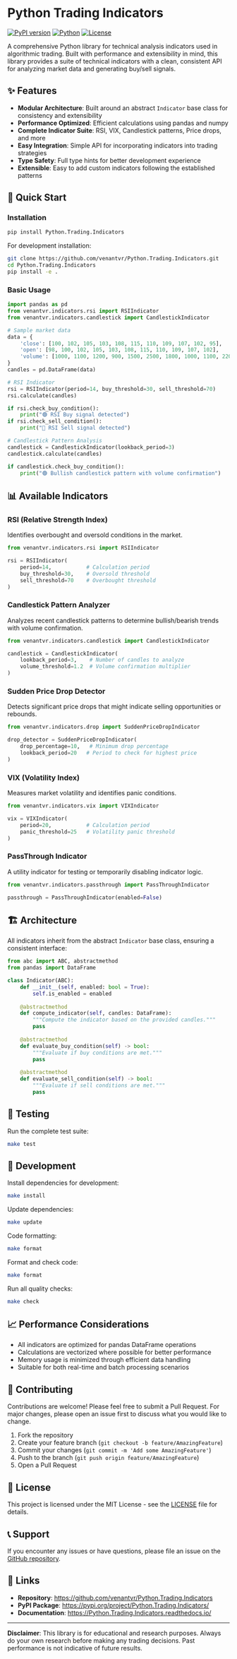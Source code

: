 # Python Trading Indicators

[![PyPI version](https://badge.fury.io/py/Python.Trading.Indicators.svg)](https://badge.fury.io/py/Python.Trading.Indicators)
[![Python](https://img.shields.io/badge/python-3.8+-blue.svg)](https://www.python.org/downloads/)
[![License](https://img.shields.io/badge/license-MIT-green.svg)](LICENSE)

A comprehensive Python library for technical analysis indicators used in algorithmic trading. Built with performance and extensibility in mind, this library provides a
suite of technical indicators with a clean, consistent API for analyzing market data and generating buy/sell signals.

## ✨ Features

- **Modular Architecture**: Built around an abstract `Indicator` base class for consistency and extensibility
- **Performance Optimized**: Efficient calculations using pandas and numpy
- **Complete Indicator Suite**: RSI, VIX, Candlestick patterns, Price drops, and more
- **Easy Integration**: Simple API for incorporating indicators into trading strategies
- **Type Safety**: Full type hints for better development experience
- **Extensible**: Easy to add custom indicators following the established patterns

## 🚀 Quick Start

### Installation

```bash
pip install Python.Trading.Indicators
```

For development installation:

```bash
git clone https://github.com/venantvr/Python.Trading.Indicators.git
cd Python.Trading.Indicators
pip install -e .
```

### Basic Usage

```python
import pandas as pd
from venantvr.indicators.rsi import RSIIndicator
from venantvr.indicators.candlestick import CandlestickIndicator

# Sample market data
data = {
    'close': [100, 102, 105, 103, 108, 115, 110, 109, 107, 102, 95],
    'open': [98, 100, 102, 105, 103, 108, 115, 110, 109, 107, 102],
    'volume': [1000, 1100, 1200, 900, 1500, 2500, 1800, 1000, 1100, 2200, 3000]
}
candles = pd.DataFrame(data)

# RSI Indicator
rsi = RSIIndicator(period=14, buy_threshold=30, sell_threshold=70)
rsi.calculate(candles)

if rsi.check_buy_condition():
    print("🟢 RSI Buy signal detected")
if rsi.check_sell_condition():
    print("🔴 RSI Sell signal detected")

# Candlestick Pattern Analysis
candlestick = CandlestickIndicator(lookback_period=3)
candlestick.calculate(candles)

if candlestick.check_buy_condition():
    print("🟢 Bullish candlestick pattern with volume confirmation")
```

## 📊 Available Indicators

### RSI (Relative Strength Index)

Identifies overbought and oversold conditions in the market.

```python
from venantvr.indicators.rsi import RSIIndicator

rsi = RSIIndicator(
    period=14,           # Calculation period
    buy_threshold=30,    # Oversold threshold
    sell_threshold=70    # Overbought threshold
)
```

### Candlestick Pattern Analyzer

Analyzes recent candlestick patterns to determine bullish/bearish trends with volume confirmation.

```python
from venantvr.indicators.candlestick import CandlestickIndicator

candlestick = CandlestickIndicator(
    lookback_period=3,    # Number of candles to analyze
    volume_threshold=1.2  # Volume confirmation multiplier
)
```

### Sudden Price Drop Detector

Detects significant price drops that might indicate selling opportunities or rebounds.

```python
from venantvr.indicators.drop import SuddenPriceDropIndicator

drop_detector = SuddenPriceDropIndicator(
    drop_percentage=10,   # Minimum drop percentage
    lookback_period=20   # Period to check for highest price
)
```

### VIX (Volatility Index)

Measures market volatility and identifies panic conditions.

```python
from venantvr.indicators.vix import VIXIndicator

vix = VIXIndicator(
    period=20,           # Calculation period
    panic_threshold=25   # Volatility panic threshold
)
```

### PassThrough Indicator

A utility indicator for testing or temporarily disabling indicator logic.

```python
from venantvr.indicators.passthrough import PassThroughIndicator

passthrough = PassThroughIndicator(enabled=False)
```

## 🏗️ Architecture

All indicators inherit from the abstract `Indicator` base class, ensuring a consistent interface:

```python
from abc import ABC, abstractmethod
from pandas import DataFrame

class Indicator(ABC):
    def __init__(self, enabled: bool = True):
        self.is_enabled = enabled
    
    @abstractmethod
    def compute_indicator(self, candles: DataFrame):
        """Compute the indicator based on the provided candles."""
        pass
    
    @abstractmethod
    def evaluate_buy_condition(self) -> bool:
        """Evaluate if buy conditions are met."""
        pass
    
    @abstractmethod
    def evaluate_sell_condition(self) -> bool:
        """Evaluate if sell conditions are met."""
        pass
```

## 🧪 Testing

Run the complete test suite:

```bash
make test
```

## 🔧 Development

Install dependencies for development:

```bash
make install
```

Update dependencies:

```bash
make update
```

Code formatting:

```bash
make format
```

Format and check code:

```bash
make format
```

Run all quality checks:

```bash
make check
```

## 📈 Performance Considerations

- All indicators are optimized for pandas DataFrame operations
- Calculations are vectorized where possible for better performance
- Memory usage is minimized through efficient data handling
- Suitable for both real-time and batch processing scenarios

## 🤝 Contributing

Contributions are welcome! Please feel free to submit a Pull Request. For major changes, please open an issue first to discuss what you would like to change.

1. Fork the repository
2. Create your feature branch (`git checkout -b feature/AmazingFeature`)
3. Commit your changes (`git commit -m 'Add some AmazingFeature'`)
4. Push to the branch (`git push origin feature/AmazingFeature`)
5. Open a Pull Request

## 📄 License

This project is licensed under the MIT License - see the [LICENSE](LICENSE) file for details.

## 📞 Support

If you encounter any issues or have questions, please file an issue on the [GitHub repository](https://github.com/venantvr/Python.Trading.Indicators/issues).

## 🔗 Links

- **Repository**: https://github.com/venantvr/Python.Trading.Indicators
- **PyPI Package**: https://pypi.org/project/Python.Trading.Indicators/
- **Documentation**: https://Python.Trading.Indicators.readthedocs.io/

---

**Disclaimer**: This library is for educational and research purposes. Always do your own research before making any trading decisions. Past performance is not indicative
of future results.
